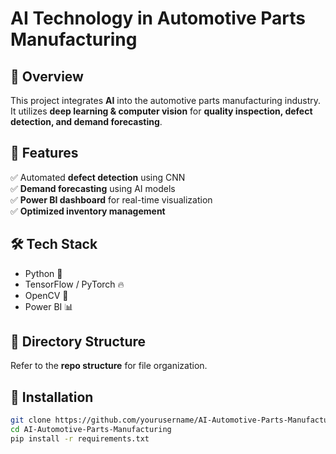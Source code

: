 # AI Technology in Automotive Parts Manufacturing

## 📌 Overview
This project integrates **AI** into the automotive parts manufacturing industry. It utilizes **deep learning & computer vision** for **quality inspection, defect detection, and demand forecasting**.

## 🚀 Features
✅ Automated **defect detection** using CNN  
✅ **Demand forecasting** using AI models  
✅ **Power BI dashboard** for real-time visualization  
✅ **Optimized inventory management**  

## 🛠️ Tech Stack
- Python 🐍
- TensorFlow / PyTorch 🔥
- OpenCV 🎥
- Power BI 📊

## 📂 Directory Structure
Refer to the **repo structure** for file organization.

## 📖 Installation
```bash
git clone https://github.com/yourusername/AI-Automotive-Parts-Manufacturing.git
cd AI-Automotive-Parts-Manufacturing
pip install -r requirements.txt
